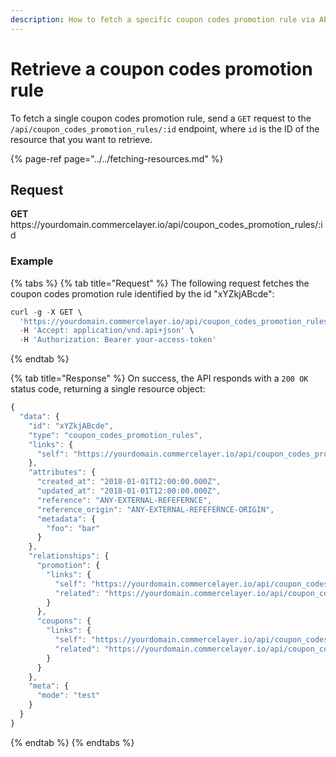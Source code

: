 ```yaml
---
description: How to fetch a specific coupon codes promotion rule via API
---
```


# Retrieve a coupon codes promotion rule

To fetch a single coupon codes promotion rule, send a `GET` request to the `/api/coupon_codes_promotion_rules/:id` endpoint, where `id` is the ID of the resource that you want to retrieve.

{% page-ref page="../../fetching-resources.md" %}

## Request

**GET** https://<i></i>yourdomain.commercelayer.io/api/coupon_codes_promotion_rules/:id

### **Example**

{% tabs %}
{% tab title="Request" %}
The following request fetches the coupon codes promotion rule identified by the id "xYZkjABcde":

```javascript
curl -g -X GET \
  'https://yourdomain.commercelayer.io/api/coupon_codes_promotion_rules/xYZkjABcde' \
  -H 'Accept: application/vnd.api+json' \
  -H 'Authorization: Bearer your-access-token'
```
{% endtab %}

{% tab title="Response" %}
On success, the API responds with a `200 OK` status code, returning a single resource object:

```javascript
{
  "data": {
    "id": "xYZkjABcde",
    "type": "coupon_codes_promotion_rules",
    "links": {
      "self": "https://yourdomain.commercelayer.io/api/coupon_codes_promotion_rules/xYZkjABcde"
    },
    "attributes": {
      "created_at": "2018-01-01T12:00:00.000Z",
      "updated_at": "2018-01-01T12:00:00.000Z",
      "reference": "ANY-EXTERNAL-REFEFERNCE",
      "reference_origin": "ANY-EXTERNAL-REFEFERNCE-ORIGIN",
      "metadata": {
        "foo": "bar"
      }
    },
    "relationships": {
      "promotion": {
        "links": {
          "self": "https://yourdomain.commercelayer.io/api/coupon_codes_promotion_rules/xYZkjABcde/relationships/promotion",
          "related": "https://yourdomain.commercelayer.io/api/coupon_codes_promotion_rules/xYZkjABcde/promotion"
        }
      },
      "coupons": {
        "links": {
          "self": "https://yourdomain.commercelayer.io/api/coupon_codes_promotion_rules/xYZkjABcde/relationships/coupons",
          "related": "https://yourdomain.commercelayer.io/api/coupon_codes_promotion_rules/xYZkjABcde/coupons"
        }
      }
    },
    "meta": {
      "mode": "test"
    }
  }
}
```
{% endtab %}
{% endtabs %}

